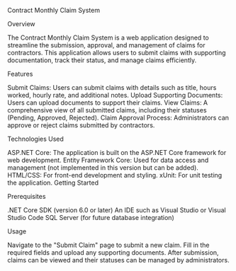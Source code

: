 Contract Monthly Claim System

Overview

The Contract Monthly Claim System is a web application designed to streamline the submission, approval, and management of claims for contractors. This application allows users to submit claims with supporting documentation, track their status, and manage claims efficiently.

Features

Submit Claims: Users can submit claims with details such as title, hours worked, hourly rate, and additional notes.
Upload Supporting Documents: Users can upload documents to support their claims.
View Claims: A comprehensive view of all submitted claims, including their statuses (Pending, Approved, Rejected).
Claim Approval Process: Administrators can approve or reject claims submitted by contractors.

Technologies Used

ASP.NET Core: The application is built on the ASP.NET Core framework for web development.
Entity Framework Core: Used for data access and management (not implemented in this version but can be added).
HTML/CSS: For front-end development and styling.
xUnit: For unit testing the application.
Getting Started

Prerequisites

.NET Core SDK (version 6.0 or later)
An IDE such as Visual Studio or Visual Studio Code
SQL Server (for future database integration)

Usage

Navigate to the "Submit Claim" page to submit a new claim.
Fill in the required fields and upload any supporting documents.
After submission, claims can be viewed and their statuses can be managed by administrators.